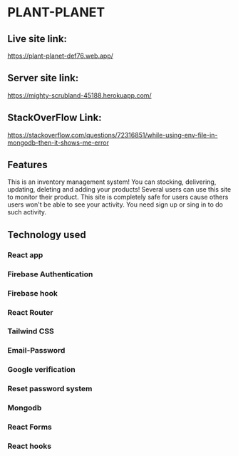 # PLANT-PLANET

## Live site link:
https://plant-planet-def76.web.app/

## Server site link:
https://mighty-scrubland-45188.herokuapp.com/

## StackOverFlow Link:
https://stackoverflow.com/questions/72316851/while-using-env-file-in-mongodb-then-it-shows-me-error

## Features
This is an inventory management system! You can stocking, delivering, updating, deleting and adding your products! Several users can use this site to monitor their product. This site is completely safe for users cause others users won't be able to see your activity. You need sign up or sing in to do such activity. 

## Technology used
### React app
 ### Firebase Authentication 
 ### Firebase hook 
 ### React Router 
 ### Tailwind CSS 
 ### Email-Password 
 ### Google verification 
 ### Reset password system
 ### Mongodb
 ### React Forms
 ### React hooks
